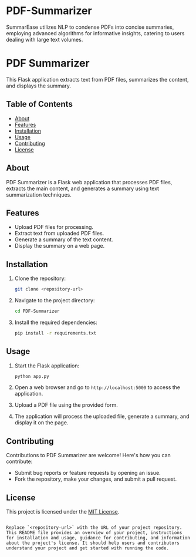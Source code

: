 # PDF-Summarizer
SummarEase utilizes NLP to condense PDFs into concise summaries, employing advanced algorithms for informative insights, catering to users dealing with large text volumes.


# PDF Summarizer

This Flask application extracts text from PDF files, summarizes the content, and displays the summary.

## Table of Contents

- [About](#about)
- [Features](#features)
- [Installation](#installation)
- [Usage](#usage)
- [Contributing](#contributing)
- [License](#license)

## About

PDF Summarizer is a Flask web application that processes PDF files, extracts the main content, and generates a summary using text summarization techniques.

## Features

- Upload PDF files for processing.
- Extract text from uploaded PDF files.
- Generate a summary of the text content.
- Display the summary on a web page.

## Installation

1. Clone the repository:
   ```bash
   git clone <repository-url>
   ```

2. Navigate to the project directory:
   ```bash
   cd PDF-Summarizer
   ```

3. Install the required dependencies:
   ```bash
   pip install -r requirements.txt
   ```

## Usage

1. Start the Flask application:
   ```bash
   python app.py
   ```

2. Open a web browser and go to `http://localhost:5000` to access the application.

3. Upload a PDF file using the provided form.

4. The application will process the uploaded file, generate a summary, and display it on the page.

## Contributing

Contributions to PDF Summarizer are welcome! Here's how you can contribute:

- Submit bug reports or feature requests by opening an issue.
- Fork the repository, make your changes, and submit a pull request.

## License

This project is licensed under the [MIT License](LICENSE).
```

Replace `<repository-url>` with the URL of your project repository. This README file provides an overview of your project, instructions for installation and usage, guidance for contributing, and information about the project's license. It should help users and contributors understand your project and get started with running the code.
